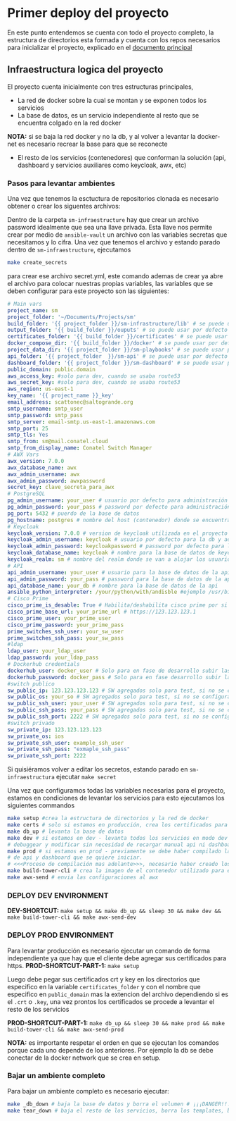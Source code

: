 # Primer deploy del proyecto

En este punto entendemos se cuenta con todo el proyecto completo, la estructura de directorios esta formada y cuenta con los repos necesarios para inicializar el proyecto, explicado en el [documento principal](../README.md)

## Infraestructura logica del proyecto

El proyecto cuenta inicialmente con tres estructuras principales,

- La red de docker sobre la cual se montan y se exponen todos los servicios
- La base de datos, es un servicio independiente al resto que se encuentra colgado en la red docker

**NOTA:** si se baja la red docker y no la db, y al volver a levantar la docker-net es necesario recrear la base para que se reconecte

- El resto de los servicios (contenedores) que conforman la solución (api, dashboard y servicios auxiliares como keycloak, awx, etc)

### Pasos para levantar ambientes

Una vez que tenemos la esctuctura de repositorios clonada es necesario obtener o crear los siguentes archivos:

Dentro de la carpeta `sm-infraestructure` hay que crear un archivo password idealmente que sea una llave privada.
Esta llave nos permite crear por medio de `ansible-vault` un archivo con las variables secretas que necesitamos y lo cifra.
Una vez que tenemos el archivo y estando parado dentro de `sm-infraestructure`, ejecutamos

```bash
make create_secrets
```

para crear ese archivo secret.yml, este comando ademas de crear ya abre el archivo para colocar nuestras propias variables, las variables que se deben configurar para este proyecto son las siguientes:

```yml
# Main vars
project_name: sm
project_folder: '~/Documents/Projects/sm'
build_folder: '{{ project_folder }}/sm-infrastructure/lib' # se puede usar por defecto
output_folder: '{{ build_folder }}/ouputs' # se puede usar por defecto
certificates_folder: '{{ build_folder }}/certificates' # se puede usar por defecto
docker_compose_dir: '{{ build_folder }}/docker' # se puede usar por defecto
project_data_dir: '{{ project_folder }}/sm-playbooks' # se puede usar por defecto
api_folder: '{{ project_folder  }}/sm-api' # se puede usar por defecto
dashboard_folder: '{{ project_folder }}/sm-dashboard' # se puede usar por defecto
public_domain: public.domain
aws_access_key: #solo para dev, cuando se usaba route53
aws_secret_key: #solo para dev, cuando se usaba route53
aws_region: us-east-1
key_name: '{{ project_name }}_key'
email_address: scattonec@saltogrande.org
smtp_username: smtp_user
smtp_password: smtp_pass
smtp_server: email-smtp.us-east-1.amazonaws.com
smtp_port: 25
smtp_tls: Yes
smtp_from: sm@mail.conatel.cloud
smtp_from_display_name: Conatel Switch Manager
# AWX Vars
awx_version: 7.0.0
awx_database_name: awx
awx_admin_username: awx
awx_admin_password: awxpassword
secret_key: clave_secreta_para_awx
# PostgreSQL
pg_admin_username: your_user # usuario por defecto para administración de la base de datos
pg_admin_password: your_pass # password por defecto para administración de la base de datos
pg_port: 5432 # puerdo de la base de datos
pg_hostname: postgres # nombre del host (contenedor) donde se encuentra la base de datos
# Keycloak
keycloak_version: 7.0.0 # version de keycloak utilizada en el proyecto
keycloak_admin_username: keycloak # usuario por defecto para la db y administracion de keycloak
keycloak_admin_password: keycloakpassword # password por defecto para la db y administracion de keycloak
keycloak_database_name: keycloak # nombre para la base de datos de keycloak
keycloak_realm: sm # nombre del realm donde se van a alojar los usuarios en keycloak
# API
api_admin_username: your_user # usuario para la base de datos de la api
api_admin_password: your_pass # password para la base de datos de la api
api_database_name: your_db # nombre para la base de datos de la api
ansible_python_interpreter: /your/python/with/andisble #ejemplo /usr/bin/python3 o /usr/bin/python direccion al binario python donde se encuentra ansible instalado
# Cisco Prime
cisco_prime_is_desable: True # Habilita/deshabilita cisco prime por si solo se trabaja con sw agregados de forma manual
cisco_prime_base_url: your_prime_url # https://123.123.123.1
cisco_prime_user: your_prime_user
cisco_prime_password: your_prime_pass
prime_switches_ssh_user: your_sw_user
prime_switches_ssh_pass: your_sw_pass
#ldap
ldap_user: your_ldap_user
ldap_password: your_ldap_pass
# Dockerhub credentials
dockerhub_user: docker_user # Solo para en fase de desarrollo subir las imagenes
dockerhub_password: docker_pass # Solo para en fase desarrollo subir las imagenes
#switch publico
sw_public_ip: 123.123.123.123 # SW agregados solo para test, si no se configuran no afecta
sw_public_os: your_so # SW agregados solo para test, si no se configuran no afecta
sw_public_ssh_user: your_user # SW agregados solo para test, si no se configuran no afecta
sw_public_ssh_pass: your_pass # SW agregados solo para test, si no se configuran no afecta
sw_public_ssh_port: 2222 # SW agregados solo para test, si no se configuran no afecta
#switch privado
sw_private_ip: 123.123.123.123
sw_private_os: ios
sw_private_ssh_user: example_ssh_user
sw_private_ssh_pass: "exmaple_ssh_pass"
sw_private_ssh_port: 2222
```

Si quisiéramos volver a editar los secretos, estando parado en `sm-infraestructura` ejecutar `make secret`

Una vez que configuramos todas las variables necesarias para el proyecto, estamos en condiciones
de levantar los servicios para esto ejecutamos los siguientes commandos

```bash
make setup #crea la estructura de directorios y la red de docker
make certs # solo si estamos en producción, crea los certificados para https
make db_up # levanta la base de datos
make dev # si estamos en dev - levanta todos los servicios en modo dev para poder
# debuggear y modificar sin necesidad de recargar manual api ni dashboard
make prod # si estamos en prod - previamente se debe haber compilado la version
# de api y dashboard que se quiere iniciar.
# <<<Proceso de compilación mas adelante>>>, necesario haber creado los certs
make build-tower-cli # crea la imagen de el contenedor utilizado para enviar las configuraciones al awx
make awx-send # envia las configuraciones al awx
```

### DEPLOY DEV ENVIRONMENT

**DEV-SHORTCUT:** `make setup && make db_up && sleep 30 && make dev && make build-tower-cli && make awx-send-dev`

### DEPLOY PROD ENVIRONMENT

Para levantar producción es necesario ejecutar un comando de forma independiente ya que hay que el cliente debe agregar sus certificados para https.
**PROD-SHORTCUT-PART-1:** `make setup`

Luego debe pegar sus certificados crt y key en los directorios que especifico en la variable `certificates_folder` y con el nombre que especifico en `public_domain` mas la extencion del archivo dependiendo si es el `.crt` o `.key`, una vez prontos los certificados se procede a levantar el resto de los servicios

**PROD-SHORTCUT-PART-1:** `make db_up && sleep 30 && make prod && make build-tower-cli && make awx-send-prod`

**NOTA:** es importante respetar el orden en que se ejecutan los comandos porque cada uno depende de los anteriores.
Por ejemplo la db se debe conectar de la docker network que se crea en setup.

### Bajar un ambiente completo

Para bajar un ambiente completo es necesario ejecutar:

```bash
make _db_down # baja la base de datos y borra el volumen # ¡¡¡DANGER!!! Borra todos los datos de la BDD.
make tear_down # baja el resto de los servicios, borra los templates, borra la red docker
```
